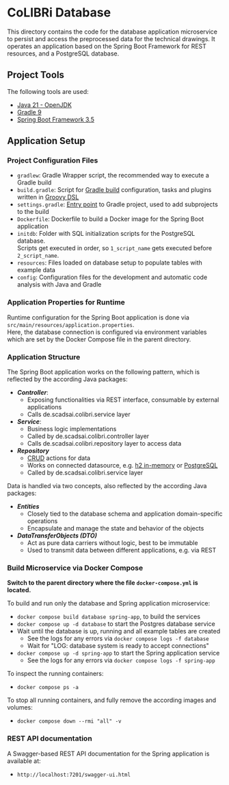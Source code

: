 # CoLIBRi Database

This directory contains the code for the database application microservice to persist and access the preprocessed data for the technical drawings.
It operates an application based on the Spring Boot Framework for REST resources, and a PostgreSQL database.

## Project Tools

The following tools are used:
* [Java 21 - OpenJDK](https://openjdk.org/projects/jdk/21/)
* [Gradle 9](https://docs.gradle.org/current/userguide/userguide.html)
* [Spring Boot Framework 3.5](https://docs.spring.io/spring-boot/3.5/index.html)

## Application Setup

### Project Configuration Files

* `gradlew`: Gradle Wrapper script, the recommended way to execute a Gradle build  
* `build.gradle`: Script for [Gradle build](https://docs.gradle.org/current/userguide/build_file_basics.html) configuration, tasks and plugins written in [Groovy DSL](https://docs.gradle.org/current/dsl/index.html)
* `settings.gradle`: [Entry point](https://docs.gradle.org/current/userguide/settings_file_basics.html) to Gradle project, used to add subprojects to the build
* `Dockerfile`: Dockerfile to build a Docker image for the Spring Boot application
* `initdb`: Folder with SQL initialization scripts for the PostgreSQL database.  
  Scripts get executed in order, so `1_script_name` gets executed before `2_script_name`.
* `resources`: Files loaded on database setup to populate tables with example data 
* `config`: Configuration files for the development and automatic code analysis with Java and Gradle

### Application Properties for Runtime

Runtime configuration for the Spring Boot application is done via `src/main/resources/application.properties`.  
Here, the database connection is configured via environment variables which are set by the Docker Compose 
file in the parent directory.

### Application Structure

The Spring Boot application works on the following pattern, which is reflected by the according Java packages:

* **_Controller_**:
  * Exposing functionalities via REST interface, consumable by external applications
  * Calls de.scadsai.colibri.service layer
* **_Service_**:
  * Business logic implementations
  * Called by de.scadsai.colibri.controller layer
  * Calls de.scadsai.colibri.repository layer to access data
* **_Repository_**
  * [CRUD](https://en.wikipedia.org/wiki/Create,_read,_update_and_delete) actions for data 
  * Works on connected datasource, e.g. [h2 in-memory](https://www.h2database.com/html/main.html) or [PostgreSQL](https://www.postgresql.org/docs/16/index.html)
  * Called by de.scadsai.colibri.service layer

Data is handled via two concepts, also reflected by the according Java packages:

* **_Entities_**
  * Closely tied to the database schema and application domain-specific operations
  * Encapsulate and manage the state and behavior of the objects
* **_DataTransferObjects (DTO)_**
  * Act as pure data carriers without logic, best to be immutable
  * Used to transmit data between different applications, e.g. via REST

### Build Microservice via Docker Compose

**Switch to the parent directory where the file `docker-compose.yml` is located.**

To build and run only the database and Spring application microservice:
* `docker compose build database spring-app`, to build the services
* `docker compose up -d database` to start the Postgres database service
* Wait until the database is up, running and all example tables are created
  * See the logs for any errors via `docker compose logs -f database`
  * Wait for "LOG:  database system is ready to accept connections"
* `docker compose up -d spring-app` to start the Spring application service
  * See the logs for any errors via `docker compose logs -f spring-app`

To inspect the running containers:
* `docker compose ps -a`

To stop all running containers, and fully remove the according images and volumes:
* `docker compose down --rmi "all" -v`

### REST API documentation

A Swagger-based REST API documentation for the Spring application is available at:
* `http://localhost:7201/swagger-ui.html`
